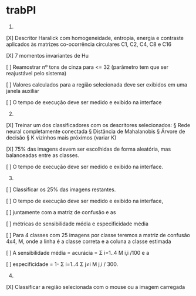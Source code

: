# trabPI

1) 
[X] Descritor Haralick com homogeneidade, entropia, energia e contraste aplicados às matrizes co-ocorrência
circulares C1, C2, C4, C8 e C16

[X] 7 momentos invariantes de Hu

[ ] Reamostrar nº tons de cinza para <= 32  (parâmetro tem que ser reajustável pelo sistema)

[ ] Valores calculados para a região selecionada deve ser exibidos em uma janela auxiliar

[ ] O tempo de execução deve ser medido e exibido na interface

2)
[X] Treinar um dos classificadores com os descritores selecionados:
	§ Rede neural completamente conectada
	§ Distância de Mahalanobis
	§ Árvore de decisão
	§ K vizinhos mais próximos (variar K)
	
[X] 75% das imagens devem ser escolhidas de forma aleatória, mas balanceadas entre as classes. 

[ ] O tempo de execução deve ser medido e exibido na interface.


3) 
[ ] Classificar os 25% das imagens restantes. 

[ ] O tempo de execução deve ser medido e exibido na interface, 

[ ] juntamente com a matriz de confusão e as 

[ ] métricas de sensibilidade média e especificidade média

[ ] Para 4 classes com 25 imagens por classe teremos a matriz de confusão 4x4, M, onde a linha é a classe correta e a coluna a
classe estimada

[ ] A sensibilidade média = acurácia = Σ i=1..4 M i,i /100 e a 

[ ] especificidade = 1- Σ i=1..4 Σ j≠i M j,i / 300.

4) 
[X] Classificar a região selecionada com o mouse ou a imagem carregada
